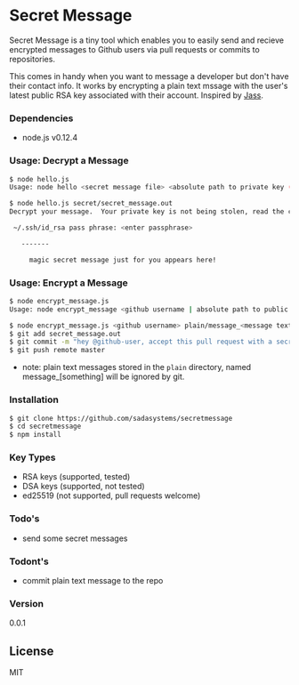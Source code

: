 # Secret Message

Secret Message is a tiny tool which enables you to easily send and recieve encrypted messages to Github users via pull requests or commits to repositories.

This comes in handy when you want to message a developer but don't have their contact info.  It works by encrypting a plain text mssage with the user's latest public RSA key associated with their account. Inspired by [Jass](https://github.com/jschauma/jass).

### Dependencies
* node.js v0.12.4

### Usage: Decrypt a Message
```sh
$ node hello.js
Usage: node hello <secret message file> <absolute path to private key (optional)>

$ node hello.js secret/secret_message.out
Decrypt your message.  Your private key is not being stolen, read the code!

 ~/.ssh/id_rsa pass phrase: <enter passphrase>

   -------

     magic secret message just for you appears here!
```

### Usage: Encrypt a Message

```sh
$ node encrypt_message.js
Usage: node encrypt_message <github username | absolute path to public key> <message file>

$ node encrypt_message.js <github username> plain/message_<message text file> > secret/secret_message.out
$ git add secret_message.out
$ git commit -m "hey @github-user, accept this pull request with a secret message just for you!"
$ git push remote master
```

* note: plain text messages stored in the `plain` directory, named message_[something] will be ignored by git.

### Installation
```sh
$ git clone https://github.com/sadasystems/secretmessage
$ cd secretmessage
$ npm install
```

### Key Types

* RSA keys (supported, tested)
* DSA keys (supported, not tested)
* ed25519 (not supported, pull requests welcome)

### Todo's

* send some secret messages

### Todont's

* commit plain text message to the repo

### Version
0.0.1

License
----

MIT